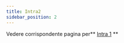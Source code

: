```yaml
---
title: Intra2
sidebar_position: 2
---
```


Vedere corrispondente pagina per** [Intra 1](/docs/finance-area/declarations/intrastat/create-intrastat1/intra1) **






